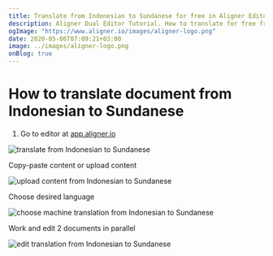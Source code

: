 ```yaml
---
title: Translate from Indonesian to Sundanese for free in Aligner Editor
description: Aligner Dual Editor Tutorial. How to translate for free from Indonesian to Sundanese. Aligner is multilingual document management platform. 
ogImage: "https://www.aligner.io/images/aligner-logo.png"
date: 2020-05-06T07:09:21+03:00
image: ../images/aligner-logo.png
onBlog: true
---
```


# How to translate document from Indonesian to Sundanese

1. Go to editor at [app.aligner.io](https://app.aligner.io "Aligner App web page")

![translate from Indonesian to Sundanese](../aligner-blank-editor.png "translate from Indonesian to Sundanese")

Copy-paste content or upload content

![upload content from Indonesian to Sundanese](../aligner-uploaded-document.png "upload content from Indonesian to Sundanese")

Choose desired language

![choose machine translation from Indonesian to Sundanese](../aligner-language-dropdown.png "choose machine translation from Indonesian to Sundanese")

Work and edit 2 documents in parallel

![edit translation from Indonesian to Sundanese](../aligner-double-sitded-editor.png "edit translation from Indonesian to Sundanese")

